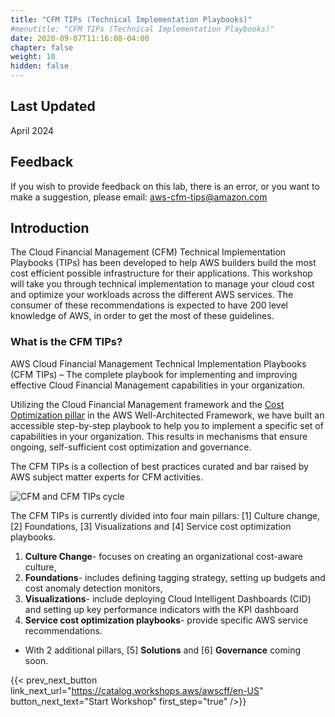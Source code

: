 ```yaml
---
title: "CFM TIPs (Technical Implementation Playbooks)"
#menutitle: "CFM TIPs (Technical Implementation Playbooks)"
date: 2020-09-07T11:16:08-04:00
chapter: false
weight: 10
hidden: false
---
```

## Last Updated
April 2024


## Feedback
If you wish to provide feedback on this lab, there is an error, or you want to make a suggestion, please email: aws-cfm-tips@amazon.com


## Introduction
The Cloud Financial Management (CFM) Technical Implementation Playbooks (TIPs) has been developed to help AWS builders build the most cost efficient possible infrastructure for their applications. This workshop will take you through technical implementation to manage your cloud cost and optimize your workloads across the different AWS services. The consumer of these recommendations is expected to have 200 level knowledge of AWS, in order to get the most of these guidelines.


### What is the CFM TIPs?

AWS Cloud Financial Management Technical Implementation Playbooks (CFM TIPs) – The complete playbook for implementing and improving effective Cloud Financial Management capabilities in your organization.

Utilizing the Cloud Financial Management framework and the [Cost Optimization pillar](https://docs.aws.amazon.com/wellarchitected/latest/cost-optimization-pillar/welcome.html) in the AWS Well-Architected Framework, we have built an accessible step-by-step playbook to help you to implement a specific set of capabilities 
in your organization. This results in mechanisms that ensure ongoing, self-sufficient cost optimization and governance.

The CFM TIPs is a collection of best practices curated and bar raised by AWS subject matter experts for CFM activities.


![CFM and CFM TIPs cycle](/Cost/CFM_TIPs/cfm_tips_flywheel.png)


The CFM TIPs is currently divided into four main pillars: [1] Culture change, [2] Foundations, [3] Visualizations and [4] Service cost optimization playbooks. 

1. **Culture Change**- focuses on creating an organizational cost-aware culture, 
2. **Foundations**- includes defining tagging strategy, setting up budgets and cost anomaly detection monitors, 
3. **Visualizations**- include deploying Cloud Intelligent Dashboards (CID) and setting up key performance indicators with the KPI dashboard
4. **Service cost optimization playbooks**- provide specific AWS service recommendations.

* With 2 additional pillars, [5] **Solutions** and [6] **Governance** coming soon.



{{< prev_next_button link_next_url="https://catalog.workshops.aws/awscff/en-US" button_next_text="Start Workshop" first_step="true" />}}
